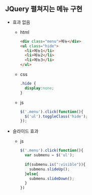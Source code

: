 ## JQuery 펼쳐지는 메뉴 구현

- 효과 없음

  - html

    ```html
    <div class="menu">메뉴</div>
    <ul class="hide">
      <li>메뉴1</li>
      <li>메뉴2</li>
      <li>메뉴3</li>
    </ul>
    ```

  - css

    ```css
    .hide {
      display:none;
    }
    ```

  - js

    ```javascript
    $('.menu').click(function(){
      $('ul').toggleClass('hide');
    });
    ```



- 슬라이드 효과

  - js

    ```javascript
    $('.menu').click(function(){
      var submenu = $('ul');
      
      if(submenu.is(":visible")){
       	submenu.slideUp();
      }else{
        submenu.slideDown();
      }
    })
    ```

    ​
